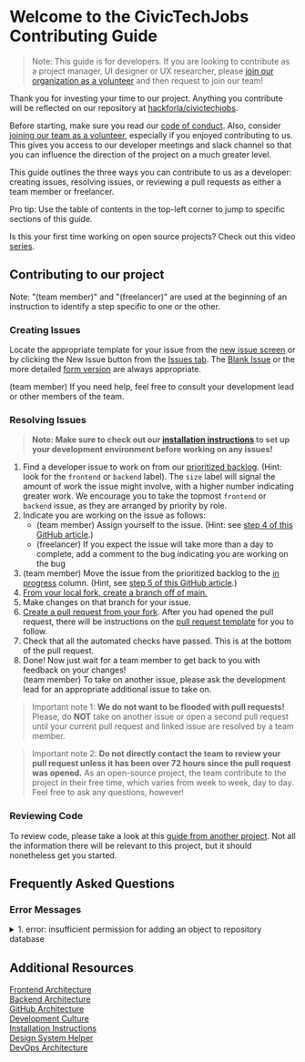 # Welcome to the CivicTechJobs Contributing Guide

> Note: This guide is for developers. If you are looking to contribute as a project manager, UI designer or UX researcher, please [join our organization as a volunteer](https://hackforla.github.io/CivicTechJobs/joining-the-team/intro/) and then request to join our team!

Thank you for investing your time to our project. Anything you contribute will be reflected on our repository at [hackforla/civictechjobs](https://github.com/hackforla/CivicTechJobs).

Before starting, make sure you read our [code of conduct](https://github.com/hackforla/codeofconduct). Also, consider [joining our team as a volunteer](https://hackforla.github.io/CivicTechJobs/joining-the-team/intro/), especially if you enjoyed contributing to us. This gives you access to our developer meetings and slack channel so that you can influence the direction of the project on a much greater level.

This guide outlines the three ways you can contribute to us as a developer: creating issues, resolving issues, or reviewing a pull requests as either a team member or freelancer.

Pro tip: Use the table of contents in the top-left corner to jump to specific sections of this guide.

Is this your first time working on open source projects? Check out this video [series](https://app.egghead.io/playlists/how-to-contribute-to-an-open-source-project-on-github).

## Contributing to our project

Note: "(team member)" and "(freelancer)" are used at the beginning of an instruction to identify a step specific to one or the other.

### Creating Issues

Locate the appropriate template for your issue from the [new issue screen](https://github.com/hackforla/CivicTechJobs/issues/new/choose) or by clicking the New Issue button from the [Issues tab](https://github.com/hackforla/CivicTechJobs/issues). The [Blank Issue](https://github.com/hackforla/CivicTechJobs/issues/new?assignees=&labels=&template=blank-issue.md&title=) or the more detailed [form version](https://github.com/hackforla/CivicTechJobs/issues/new?assignees=&labels=&template=blank-issue-form.yml) are always appropriate.

(team member) If you need help, feel free to consult your development lead or other members of the team.

### Resolving Issues

> **Note: Make sure to check out our [installation instructions](https://hackforla.github.io/CivicTechJobs/developer/installation/) to set up your development environment before working on any issues!**

1. Find a developer issue to work on from our [prioritized backlog](https://github.com/hackforla/CivicTechJobs/projects/1#column-10928271). (Hint: look for the `frontend` or `backend` label). The `size` label will signal the amount of work the issue might involve, with a higher number indicating greater work. We encourage you to take the topmost `frontend` or `backend` issue, as they are arranged by priority by role.
2. Indicate you are working on the issue as follows:
   - (team member) Assign yourself to the issue. (Hint: see [step 4 of this GitHub article](https://docs.github.com/en/issues/tracking-your-work-with-issues/assigning-issues-and-pull-requests-to-other-github-users#assigning-an-individual-issue-or-pull-request).)
   - (freelancer) If you expect the issue will take more than a day to complete, add a comment to the bug indicating you are working on the bug
3. (team member) Move the issue from the prioritized backlog to the [in progress](https://github.com/hackforla/CivicTechJobs/projects/1#column-10928272) column. (Hint, see [step 5 of this GitHub article](https://docs.github.com/en/issues/organizing-your-work-with-project-boards/tracking-work-with-project-boards/adding-issues-and-pull-requests-to-a-project-board#adding-issues-and-pull-requests-to-a-project-board-from-the-sidebar).)
4. [From your local fork, create a branch off of main.](https://git-scm.com/book/en/v2/Git-Branching-Branches-in-a-Nutshell)
5. Make changes on that branch for your issue.
6. [Create a pull request from your fork](https://docs.github.com/en/pull-requests/collaborating-with-pull-requests/proposing-changes-to-your-work-with-pull-requests/creating-a-pull-request-from-a-fork). After you had opened the pull request, there will be instructions on the [pull request template](https://github.com/hackforla/CivicTechJobs/blob/main/.github/pull_request_template.md?plain=1) for you to follow.
7. Check that all the automated checks have passed. This is at the bottom of the pull request.
8. Done! Now just wait for a team member to get back to you with feedback on your changes! <br/>
   (team member) To take on another issue, please ask the development lead for an appropriate additional issue to take on.

> Important note 1: **We do not want to be flooded with pull requests!** Please, do **NOT** take on another issue or open a second pull request until your current pull request and linked issue are resolved by a team member.

> Important note 2: **Do not directly contact the team to review your pull request unless it has been over 72 hours since the pull request was opened.** As an open-source project, the team contribute to the project in their free time, which varies from week to week, day to day. Feel free to ask any questions, however!

### Reviewing Code

To review code, please take a look at this [guide from another project](https://github.com/hackforla/website/wiki/How-to-Review-Pull-Requests). Not all the information there will be relevant to this project, but it should nonetheless get you started.

## Frequently Asked Questions

### Error Messages

<details>
<summary>1. error: insufficient permission for adding an object to repository database </summary>
<br>
You must have created a new file, through Docker. Since this file "belongs" to the container, you need to transfer permission by running, <code>sudo chown -R $USER:$USER .</code>. (See <a href='https://docs.docker.com/samples/django/#create-a-django-project'>step 3</a> for more info.)
<br>
</details>

## Additional Resources

[Frontend Architecture](https://hackforla.github.io/CivicTechJobs/developer/frontend/)<br>
[Backend Architecture](https://hackforla.github.io/CivicTechJobs/developer/backend/)<br>
[GitHub Architecture](https://hackforla.github.io/CivicTechJobs/developer/github/)<br>
[Development Culture](https://hackforla.github.io/CivicTechJobs/developer/development-culture/)<br>
[Installation Instructions](https://hackforla.github.io/CivicTechJobs/developer/installation/)<br>
[Design System Helper](https://hackforla.github.io/CivicTechJobs/developer/design-system/)<br>
[DevOps Architecture](https://hackforla.github.io/CivicTechJobs/developer/devops/)<br>
